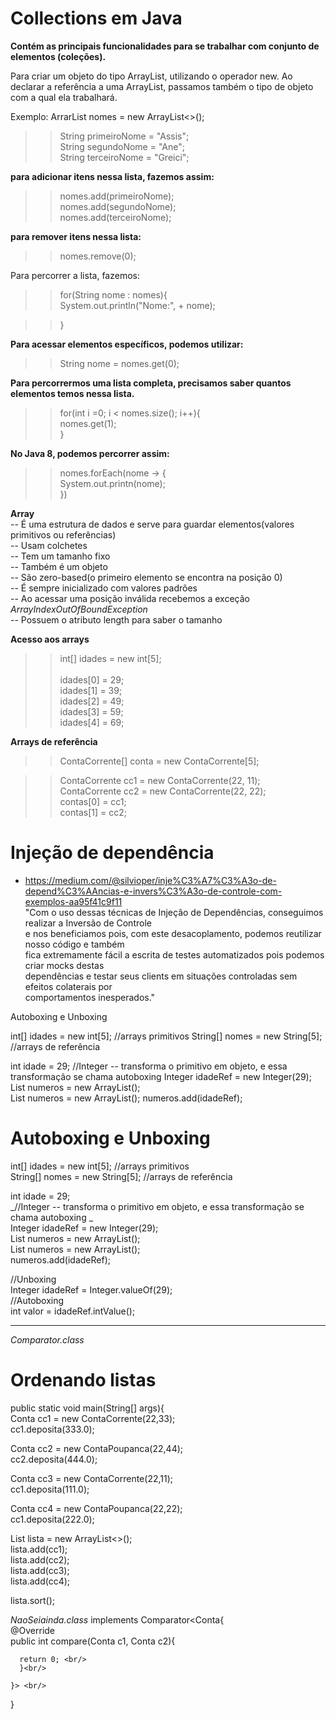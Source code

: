 # Collections em Java

__Contém as principais funcionalidades para se trabalhar com conjunto de elementos (coleções).__<br/> 


Para criar um objeto do tipo ArrayList, utilizando o operador new. 
Ao declarar a referência a uma ArrayList, passamos também o tipo de objeto 
com a qual ela trabalhará. <br/> 

Exemplo: ArrarList<String> nomes = new ArrayList<>(); <br/> 

>>String primeiroNome = "Assis";<br/> 
>>String segundoNome = "Ane"; <br/> 
>>String terceiroNome = "Greici"; <br/> 

**para adicionar itens nessa lista, fazemos assim:** <br/> 

>>nomes.add(primeiroNome); <br/> 
>>nomes.add(segundoNome); <br/> 
>>nomes.add(terceiroNome); <br/> 

**para remover itens nessa lista:** <br/> 

>>nomes.remove(0); <br/> 

Para percorrer a lista, fazemos: <br /> 

>>for(String nome : nomes){ <br/> 
>>    System.out.println("Nome:", + nome);  <br/> 
  
>>} <br/> 

**Para acessar elementos específicos, podemos utilizar:** <br/> 
>>String nome = nomes.get(0); <br/> 


**Para percorrermos uma lista completa, precisamos saber quantos elementos
temos nessa lista.**  <br/> 

>>for(int i =0; i < nomes.size(); i++){ <br/> 
>>    nomes.get(1); <br/> 
>>} <br/> 


**No Java 8, podemos percorrer assim:** <br/> 
>>nomes.forEach(nome -> { <br/> 
>>    System.out.printn(nome);  <br/> 
>>})
>>


**Array** <br/> 
-- É uma estrutura de dados e serve para guardar elementos(valores primitivos ou referências)<br/> 
-- Usam colchetes <br/> 
-- Tem um tamanho fixo <br/> 
-- Também é um objeto <br/> 
-- São zero-based(o primeiro elemento se encontra na posição 0) <br/> 
-- É sempre inicializado com valores padrões <br/> 
-- Ao acessar uma posição inválida recebemos a exceção _ArrayIndexOutOfBoundException_ <br/> 
-- Possuem o atributo length para saber o tamanho <br/> 

**Acesso aos arrays** <br/> 

>>int[] idades = new int[5]; <br/>  
>>idades[0] = 29; <br/> 
>>idades[1] = 39; <br/> 
>>idades[2] = 49; <br/> 
>>idades[3] = 59; <br/> 
>>idades[4] = 69; <br/> 

**Arrays de referência** <br/> 
>>ContaCorrente[] conta = new ContaCorrente[5]; <br/> 

>>ContaCorrente cc1 = new ContaCorrente(22, 11);<br/> 
>>ContaCorrente cc2 = new ContaCorrente(22, 22);<br/> 
>>contas[0] = cc1;<br/> 
>>contas[1] = cc2;<br/> 

# Injeção de dependência <br/>  
- https://medium.com/@silvioper/inje%C3%A7%C3%A3o-de-depend%C3%AAncias-e-invers%C3%A3o-de-controle-com-exemplos-aa95f41c9f11 <br/> 
"Com o uso dessas técnicas de Injeção de Dependências, conseguimos realizar a Inversão de Controle <br/> 
e nos beneficiamos pois, com este desacoplamento, podemos reutilizar nosso código e também <br/> 
fica extremamente fácil a escrita de testes automatizados pois podemos criar mocks destas <br/> 
dependências e testar seus clients em situações controladas sem efeitos colaterais por <br/> 
comportamentos inesperados." 

Autoboxing e Unboxing 

int[] idades = new int[5];  //arrays primitivos 
String[] nomes = new String[5];  //arrays de referência 

int idade = 29; 
//Integer -- transforma o primitivo em objeto, e essa transformação se chama autoboxing
Integer idadeRef = new Integer(29);
List<Integer> numeros = new ArrayList<Integer>();  
List numeros = new ArrayList(); 
numeros.add(idadeRef); 


# Autoboxing e Unboxing <br/> 

int[] idades = new int[5];  //arrays primitivos <br/> 
String[] nomes = new String[5];  //arrays de referência <br/>  

int idade = 29; <br/> 
_//Integer -- transforma o primitivo em objeto, e essa transformação se chama autoboxing _ <br/> 
Integer idadeRef = new Integer(29); <br/> 
List<Integer> numeros = new ArrayList<Integer>(); <br/> 
List numeros = new ArrayList(); <br/> 
numeros.add(idadeRef); <br/> 



//Unboxing <br/> 
Integer idadeRef = Integer.valueOf(29); <br/> 
//Autoboxing <br/> 
int valor = idadeRef.intValue();  <br/> 
<hr/> 

_Comparator.class_ <br/> 

# Ordenando listas <br/> 
public static void main(String[] args){<br/> 
  Conta cc1 = new ContaCorrente(22,33); <br/> 
  cc1.deposita(333.0); <br/> 
  
  Conta cc2 = new ContaPoupanca(22,44); <br/> 
  cc2.deposita(444.0); <br/> 
  
  Conta cc3 = new ContaCorrente(22,11); <br/> 
  cc1.deposita(111.0); <br/> 
  
  Conta cc4 = new ContaPoupanca(22,22); <br/> 
  cc1.deposita(222.0); <br/> 
  
  List<Conta> lista = new ArrayList<>(); <br/>
  lista.add(cc1); <br/> 
  lista.add(cc2); <br/> 
  lista.add(cc3); <br/> 
  lista.add(cc4); <br/> 
  
  lista.sort(); <br/> 
  
  _NaoSeiainda.class_ implements Comparator<Conta{<br/> 
    @Override <br/> 
    public int compare(Conta c1, Conta c2){ <br/> 
    
      return 0; <br/> 
      }<br/> 
    
    }> <br/> 
  
  
  
  
 
 
  
  

}


